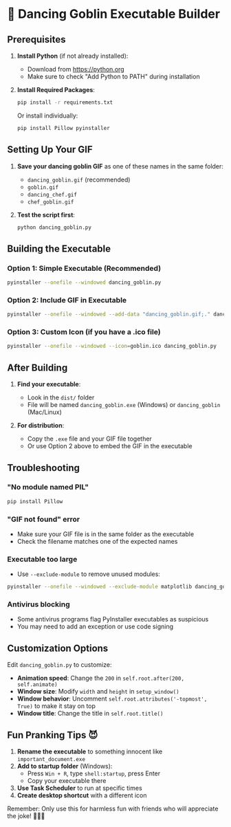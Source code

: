 # 🧌 Dancing Goblin Executable Builder

## Prerequisites

1. **Install Python** (if not already installed):
   - Download from https://python.org
   - Make sure to check "Add Python to PATH" during installation

2. **Install Required Packages**:
   ```bash
   pip install -r requirements.txt
   ```
   
   Or install individually:
   ```bash
   pip install Pillow pyinstaller
   ```

## Setting Up Your GIF

1. **Save your dancing goblin GIF** as one of these names in the same folder:
   - `dancing_goblin.gif` (recommended)
   - `goblin.gif`
   - `dancing_chef.gif`
   - `chef_goblin.gif`

2. **Test the script first**:
   ```bash
   python dancing_goblin.py
   ```

## Building the Executable

### Option 1: Simple Executable (Recommended)
```bash
pyinstaller --onefile --windowed dancing_goblin.py
```

### Option 2: Include GIF in Executable
```bash
pyinstaller --onefile --windowed --add-data "dancing_goblin.gif;." dancing_goblin.py
```

### Option 3: Custom Icon (if you have a .ico file)
```bash
pyinstaller --onefile --windowed --icon=goblin.ico dancing_goblin.py
```

## After Building

1. **Find your executable**:
   - Look in the `dist/` folder
   - File will be named `dancing_goblin.exe` (Windows) or `dancing_goblin` (Mac/Linux)

2. **For distribution**:
   - Copy the `.exe` file and your GIF file together
   - Or use Option 2 above to embed the GIF in the executable

## Troubleshooting

### "No module named PIL"
```bash
pip install Pillow
```

### "GIF not found" error
- Make sure your GIF file is in the same folder as the executable
- Check the filename matches one of the expected names

### Executable too large
- Use `--exclude-module` to remove unused modules:
```bash
pyinstaller --onefile --windowed --exclude-module matplotlib dancing_goblin.py
```

### Antivirus blocking
- Some antivirus programs flag PyInstaller executables as suspicious
- You may need to add an exception or use code signing

## Customization Options

Edit `dancing_goblin.py` to customize:
- **Animation speed**: Change the `200` in `self.root.after(200, self.animate)`
- **Window size**: Modify `width` and `height` in `setup_window()`
- **Window behavior**: Uncomment `self.root.attributes('-topmost', True)` to make it stay on top
- **Window title**: Change the title in `self.root.title()`

## Fun Pranking Tips 😈

1. **Rename the executable** to something innocent like `important_document.exe`
2. **Add to startup folder** (Windows):
   - Press `Win + R`, type `shell:startup`, press Enter
   - Copy your executable there
3. **Use Task Scheduler** to run at specific times
4. **Create desktop shortcut** with a different icon

Remember: Only use this for harmless fun with friends who will appreciate the joke! 🧌👨‍🍳
